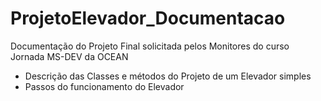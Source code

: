 # ProjetoElevador_Documentacao
Documentação do Projeto Final solicitada pelos Monitores do curso Jornada MS-DEV da OCEAN
- Descrição das Classes e métodos do Projeto de um Elevador simples
- Passos do funcionamento do Elevador
